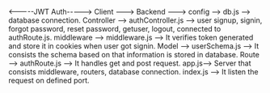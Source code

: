 <-----JWT Auth----->
Client --->
Backend ---> config --> db.js --> database connection.
             Controller --> authController.js --> user signup, signin, forgot password, reset password, getuser, logout, connected to authRoute.js.
             middleware --> middleware.js --> It verifies token generated and store it in cookies when user got signin.
             Model --> userSchema.js --> It consists the schema based on that information is stored in database.
             Route --> authRoute.js --> It handles get and post request.
             app.js--> Server that consists middleware, routers, database connection.
             index.js --> It listen the request on defined port.
             
             
             
            
 
 
